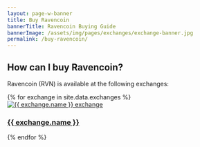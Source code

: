 ```yaml
---
layout: page-w-banner
title: Buy Ravencoin
bannerTitle: Ravencoin Buying Guide
bannerImage: /assets/img/pages/exchanges/exchange-banner.jpg
permalink: /buy-ravencoin/
---
```


<div class="page-content">
  <div class="wrapper mt-8 mb-32 m-auto">
    <h2>How can I buy Ravencoin?</h2>
    <p class="mb-8">Ravencoin (RVN) is available at the following exchanges:</p>
    <div class="flex flex-wrap">
      {% for exchange in site.data.exchanges %}
      <div class="mb-6 px-2 sm:w-1/2 md:w-1/3 text-center">
        <div class="bg-grey-lighter max-w-sm rounded overflow-hidden shadow-md hover:by-grey">
          <a class="block px-6 py-8" href="{{ exchange.url }}" target="_blank"><img src="{{ exchange.logo }}" alt="{{ exchange.name }} exchange"/></a>
        </div>
        <h3 class="mt-6"><a href="{{ exchange.url }}" target="_blank">{{ exchange.name }}</a></h3>
      </div>
      {% endfor %}
    </div>
  </div>
</div>